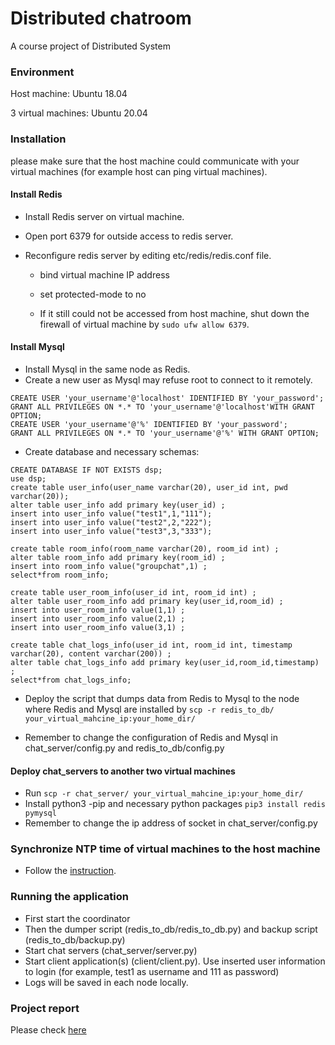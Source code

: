 # Distributed chatroom
A course project of Distributed System

### Environment
Host machine: Ubuntu 18.04

3 virtual machines: Ubuntu 20.04

### Installation
please make sure that the host machine could communicate with your virtual machines (for example host can ping virtual machines).

#### Install Redis
- Install Redis server on virtual machine.

- Open port 6379 for outside access to redis server.

- Reconfigure redis server by editing etc/redis/redis.conf file.
  - bind virtual machine IP address
  
  - set protected-mode to no
  
  - If it still could not be accessed from host machine, shut down the firewall of virtual machine by `sudo ufw allow 6379`. 
  
#### Install Mysql
- Install Mysql in the same node as Redis.
- Create a new user as Mysql may refuse root to connect to it remotely. 
```
CREATE USER 'your_username'@'localhost' IDENTIFIED BY 'your_password';
GRANT ALL PRIVILEGES ON *.* TO 'your_username'@'localhost'WITH GRANT OPTION;
CREATE USER 'your_username'@'%' IDENTIFIED BY 'your_password';
GRANT ALL PRIVILEGES ON *.* TO 'your_username'@'%' WITH GRANT OPTION;
```
- Create database and necessary schemas:
```
CREATE DATABASE IF NOT EXISTS dsp;
use dsp;
create table user_info(user_name varchar(20), user_id int, pwd varchar(20));
alter table user_info add primary key(user_id) ;
insert into user_info value("test1",1,"111");
insert into user_info value("test2",2,"222");
insert into user_info value("test3",3,"333");

create table room_info(room_name varchar(20), room_id int) ;
alter table room_info add primary key(room_id) ;
insert into room_info value("groupchat",1) ;
select*from room_info;

create table user_room_info(user_id int, room_id int) ;
alter table user_room_info add primary key(user_id,room_id) ;
insert into user_room_info value(1,1) ;
insert into user_room_info value(2,1) ;
insert into user_room_info value(3,1) ;

create table chat_logs_info(user_id int, room_id int, timestamp varchar(20), content varchar(200)) ;
alter table chat_logs_info add primary key(user_id,room_id,timestamp) ;
select*from chat_logs_info;
```
- Deploy the script that dumps data from Redis to Mysql to the node where Redis and Mysql are installed by `scp -r redis_to_db/ your_virtual_mahcine_ip:your_home_dir/`

- Remember to change the configuration of Redis and Mysql in chat_server/config.py and redis_to_db/config.py

#### Deploy chat_servers to another two virtual machines
- Run `scp -r chat_server/ your_virtual_mahcine_ip:your_home_dir/`
- Install python3 -pip and necessary python packages `pip3 install redis pymysql`
- Remember to change the ip address of socket in chat_server/config.py

### Synchronize NTP time of virtual machines to the host machine
- Follow the [instruction](https://linuxconfig.org/ubuntu-20-04-ntp-server).

### Running the application
- First start the coordinator
- Then the dumper script (redis_to_db/redis_to_db.py) and backup script (redis_to_db/backup.py)
- Start chat servers (chat_server/server.py)
- Start client application(s) (client/client.py). Use inserted user information to login (for example, test1 as username and 111 as password)
- Logs will be saved in each node locally.

### Project report
Please check [here](https://github.com/yumoL/ds-server/blob/master/report.pdf)





